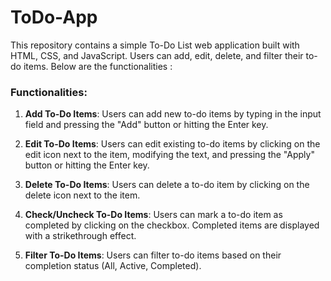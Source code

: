 # ToDo-App

This repository contains a simple To-Do List web application built with HTML, CSS, and JavaScript. Users can add, edit, delete, and filter their to-do items. Below are the functionalities :

### Functionalities:

1. **Add To-Do Items**: Users can add new to-do items by typing in the input field and pressing the "Add" button or hitting the Enter key.

2. **Edit To-Do Items**: Users can edit existing to-do items by clicking on the edit icon next to the item, modifying the text, and pressing the "Apply" button or hitting the Enter key.

3. **Delete To-Do Items**: Users can delete a to-do item by clicking on the delete icon next to the item.

4. **Check/Uncheck To-Do Items**: Users can mark a to-do item as completed by clicking on the checkbox. Completed items are displayed with a strikethrough effect.

5. **Filter To-Do Items**: Users can filter to-do items based on their completion status (All, Active, Completed).
